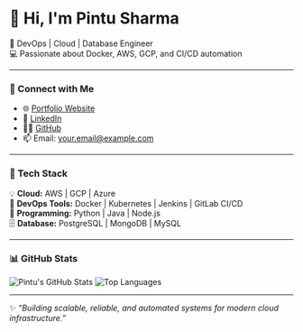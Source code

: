 # 👋 Hi, I'm Pintu Sharma

🚀 DevOps | Cloud | Database Engineer  
💻 Passionate about Docker, AWS, GCP, and CI/CD automation  

---

### 🔗 Connect with Me
- 🌐 [Portfolio Website](https://your-portfolio-link.com)
- 💼 [LinkedIn](https://linkedin.com/in/your-linkedin)
- 🧑‍💻 [GitHub](https://github.com/PintuS04)
- 📫 Email: your.email@example.com

---

### 🧰 Tech Stack
💡 **Cloud:** AWS | GCP | Azure  
🐳 **DevOps Tools:** Docker | Kubernetes | Jenkins | GitLab CI/CD  
🧠 **Programming:** Python | Java | Node.js  
🗄️ **Database:** PostgreSQL | MongoDB | MySQL  

---

### 📊 GitHub Stats
![Pintu's GitHub Stats](https://github-readme-stats.vercel.app/api?username=PintuS04&show_icons=true&theme=tokyonight)
![Top Languages](https://github-readme-stats.vercel.app/api/top-langs/?username=PintuS04&layout=compact&theme=tokyonight)

---

✨ _“Building scalable, reliable, and automated systems for modern cloud infrastructure.”_
